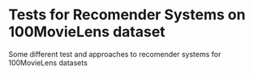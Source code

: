 # Tests for Recomender Systems on 100MovieLens dataset
Some different test and approaches to recomender systems for 100MovieLens datasets
